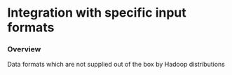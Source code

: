 Integration with specific input formats
==========

### Overview

Data formats which are not supplied out of the box by Hadoop distributions
